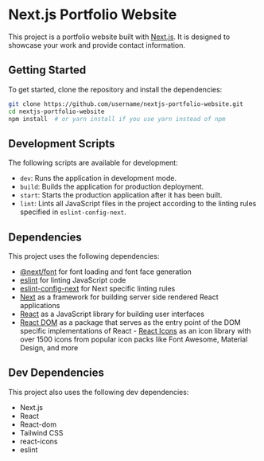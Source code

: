 # Next.js Portfolio Website

This project is a portfolio website built with [Next.js](https://nextjs.org/). It is designed to showcase your work and provide contact information.

## Getting Started

To get started, clone the repository and install the dependencies:

```bash
git clone https://github.com/username/nextjs-portfolio-website.git
cd nextjs-portfolio-website
npm install  # or yarn install if you use yarn instead of npm
```

## Development Scripts

The following scripts are available for development:

- `dev`: Runs the application in development mode.
- `build`: Builds the application for production deployment.
- `start`: Starts the production application after it has been built.
- `lint`: Lints all JavaScript files in the project according to the linting rules specified in `eslint-config-next`.

## Dependencies

This project uses the following dependencies:

- [@next/font](https://www.npmjs.com/package/@next/font) for font loading and font face generation
- [eslint](https://eslint.org/) for linting JavaScript code
- [eslint-config-next](https://www.npmjs.com/package/eslint-config-next) for Next specific linting rules
- [Next](https://nextjs.org/) as a framework for building server side rendered React applications
- [React](https://reactjs.org/) as a JavaScript library for building user interfaces
- [React DOM](https://reactjs.org/docs/react-dom) as a package that serves as the entry point of the DOM specific implementations of React - [React Icons](https://react-icons.netlify.com/#/) as an icon library with over 1500 icons from popular icon packs like Font Awesome, Material Design, and more

## Dev Dependencies

This project also uses the following dev dependencies:

- Next.js
- React
- React-dom
- Tailwind CSS
- react-icons
- eslint
